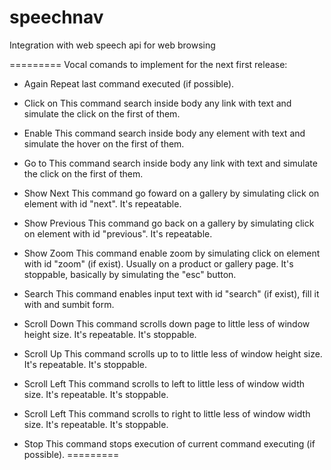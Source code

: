 speechnav
=========

Integration with web speech api for web browsing



=========
Vocal comands to implement for the next first release:

- Again
Repeat last command executed (if possible).

- Click on <anyword>
This command search inside body any link with text <anyword> and simulate the click on the first of them.

- Enable <anyword>
This command search inside body any element with text <anyword> and simulate the hover on the first of them.

- Go to <anyword>
This command search inside body any link with text <anyword> and simulate the click on the first of them.

- Show Next
This command go foward on a gallery by simulating click on element with id "next".
It's repeatable. 

- Show Previous
This command go back on a gallery by simulating click on element with id "previous".
It's repeatable.

- Show Zoom
This command enable zoom by simulating click on element with id "zoom" (if exist).
Usually on a product or gallery page.
It's stoppable, basically by simulating the "esc" button.

- Search <anyword>
This command enables input text with id "search" (if exist), fill it with <anyword> and sumbit form.

- Scroll Down
This command scrolls down page to little less of window height size.
It's repeatable. It's stoppable.

- Scroll Up
This command scrolls up to to little less of window height size.
It's repeatable. It's stoppable.

- Scroll Left
This command scrolls to left to little less of window width size.
It's repeatable. It's stoppable.

- Scroll Left
This command scrolls to right to little less of window width size.
It's repeatable. It's stoppable.

- Stop
This command stops execution of current command executing (if possible).
=========